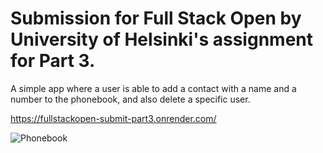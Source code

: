 # Submission for Full Stack Open by University of Helsinki's assignment for Part 3.

A simple app where a user is able to add a contact with a name and a number to the phonebook, and also delete a specific user.

https://fullstackopen-submit-part3.onrender.com/

![Phonebook](https://github.com/user-attachments/assets/371f5d1d-9b37-42f8-9772-bba124f0c034)

